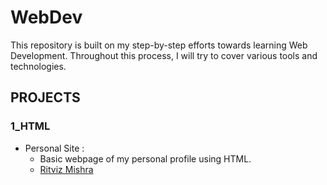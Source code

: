 # WebDev
This repository is built on my step-by-step efforts towards learning Web Development.
Throughout this process, I will try to cover various tools and technologies.

## PROJECTS
### 1_HTML
* Personal Site :
    * Basic webpage of my personal profile using HTML.
    * [Ritviz Mishra](https://ritviz-mishra-web-name.on.drv.tw/www.ritviz-profile.com/)
     
    
